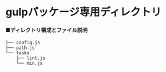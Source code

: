 # gulpパッケージ専用ディレクトリ
#### ■ディレクトリ構成とファイル説明
```
├── config.js
├── path.js
└── tasks
    ├── lint.js
    └── min.js
```

